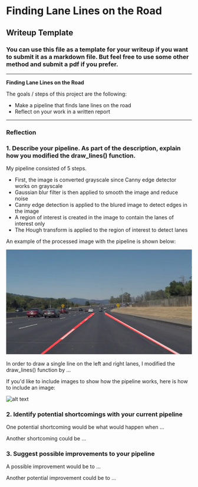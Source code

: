 # **Finding Lane Lines on the Road** 

## Writeup Template

### You can use this file as a template for your writeup if you want to submit it as a markdown file. But feel free to use some other method and submit a pdf if you prefer.

---

**Finding Lane Lines on the Road**

The goals / steps of this project are the following:
* Make a pipeline that finds lane lines on the road
* Reflect on your work in a written report


[//]: # (Image References)

[image1]: ./examples/grayscale.jpg "Grayscale"
[image2]: ./test_images_output/solidWhiteCurve.jpg "Processed Image"

---

### Reflection

### 1. Describe your pipeline. As part of the description, explain how you modified the draw_lines() function.

My pipeline consisted of 5 steps. 

* First, the image is converted grayscale since Canny edge detector works on grayscale
* Gaussian blur filter is then applied to smooth the image and reduce noise
* Canny edge detection is applied to the blured image to detect edges in the image
* A region of interest is created in the image to contain the lanes of interest only
* The Hough transform is applied to the region of interest to detect lanes

An example of the processed image with the pipeline is shown below:

![alt text][image2]

In order to draw a single line on the left and right lanes, I modified the draw_lines() function by ...

If you'd like to include images to show how the pipeline works, here is how to include an image: 

![alt text][image1]


### 2. Identify potential shortcomings with your current pipeline


One potential shortcoming would be what would happen when ... 

Another shortcoming could be ...


### 3. Suggest possible improvements to your pipeline

A possible improvement would be to ...

Another potential improvement could be to ...
